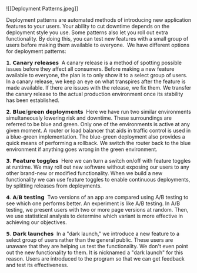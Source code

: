 ![[Deployment Patterns.jpeg]]

Deployment patterns are automated methods of introducing new application features to your users. Your ability to cut downtime depends on the deployment style you use. Some patterns also let you roll out extra functionality. By doing this, you can test new features with a small group of users before making them available to everyone.  We have different options for deployment patterns:  

𝟭. 𝗖𝗮𝗻𝗮𝗿𝘆 𝗿𝗲𝗹𝗲𝗮𝘀𝗲𝘀  A canary release is a method of spotting possible issues before they affect all consumers. Before making a new feature available to everyone, the plan is to only show it to a select group of users. In a canary release, we keep an eye on what transpires after the feature is made available. If there are issues with the release, we fix them. We transfer the canary release to the actual production environment once its stability has been established.  

𝟮. 𝗕𝗹𝘂𝗲/𝗴𝗿𝗲𝗲𝗻 𝗱𝗲𝗽𝗹𝗼𝘆𝗺𝗲𝗻𝘁𝘀  Here we have run two similar environments simultaneously lowering risk and downtime. These surroundings are referred to be blue and green. Only one of the environments is active at any given moment. A router or load balancer that aids in traffic control is used in a blue-green implementation. The blue-green deployment also provides a quick means of performing a rollback. We switch the router back to the blue environment if anything goes wrong in the green environment.  

𝟯. 𝗙𝗲𝗮𝘁𝘂𝗿𝗲 𝘁𝗼𝗴𝗴𝗹𝗲𝘀  Here we can turn a switch on/off with feature toggles at runtime. We may roll out new software without exposing our users to any other brand-new or modified functionality. When we build a new functionality we can use feature toggles to enable continuous deployments, by splitting releases from deployments.  

𝟰. 𝗔/𝗕 𝘁𝗲𝘀𝘁𝗶𝗻𝗴  Two versions of an app are compared using A/B testing to see which one performs better. An experiment is like A/B testing. In A/B testing, we present users with two or more page versions at random. Then, we use statistical analysis to determine which variant is more effective in achieving our objectives.  

𝟱. 𝗗𝗮𝗿𝗸 𝗹𝗮𝘂𝗻𝗰𝗵𝗲𝘀  In a "dark launch," we introduce a new feature to a select group of users rather than the general public. These users are unaware that they are helping us test the functionality. We don't even point out the new functionality to them. It is nicknamed a "dark launch" for this reason. Users are introduced to the program so that we can get feedback and test its effectiveness.